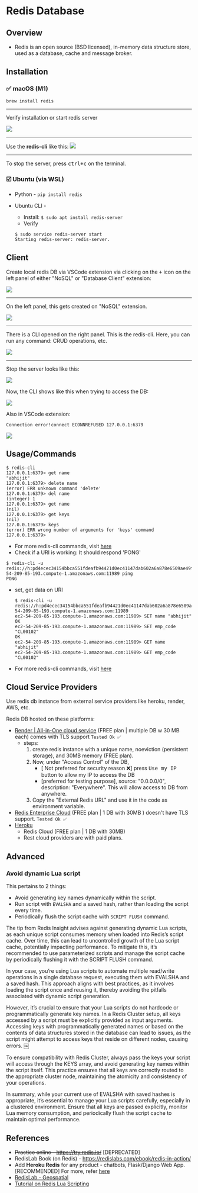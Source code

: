 # Redis Database

## Overview

- Redis is an open source (BSD licensed), in-memory data structure store, used as a database, cache and message broker.

## Installation

### ✅ macOS (M1)

```console
brew install redis
```

---

Verify installation or start redis server

![](../img/redis-mac-server-start.png)

---

Use the **redis-cli** like this:
![](../img/redis_cli.png)

---

To stop the server, press <kbd>ctrl+c</kbd> on the terminal.

### ☑️ Ubuntu (via WSL)

- Python - `pip install redis`
- Ubuntu CLI -

  - Install: `$ sudo apt install redis-server`
  - Verify

  ```console
  $ sudo service redis-server start
  Starting redis-server: redis-server.
  ```

## Client

Create local redis DB via VSCode extension via clicking on the <kbd>+</kbd> icon on the left panel of either "NoSQL" or "Database Client" extension:

![](../img/redis-vscode-ext-create-db-left-panel.png)

---

On the left panel, this gets created on "NoSQL" extension.

![](../img/redis-vscode-ext-left-panel.png)

---

There is a CLI opened on the right panel. This is the redis-cli. Here, you can run any command: CRUD operations, etc.

![](../img/redis-vscode-cli.png)

---

Stop the server looks like this:

![](../img/redis-cli-stop-server.png)

Now, the CLI shows like this when trying to access the DB:

![](../img/redis-cli-db-not-found.png)

Also in VSCode extension:

`Connection error!connect ECONNREFUSED 127.0.0.1:6379`

![](../img/redis-vscode-ext-db-not-found.png)

## Usage/Commands

```console
$ redis-cli
127.0.0.1:6379> get name
"abhijit"
127.0.0.1:6379> delete name
(error) ERR unknown command 'delete'
127.0.0.1:6379> del name
(integer) 1
127.0.0.1:6379> get name
(nil)
127.0.0.1:6379> get keys
(nil)
127.0.0.1:6379> keys
(error) ERR wrong number of arguments for 'keys' command
127.0.0.1:6379>
```

- For more redis-cli commands, visit [here](https://redis.io/docs/ui/cli/)
- Check if a URI is working: It should respond 'PONG'

```console
$ redis-cli -u redis://h:pd4ecec34154bbca551fdeafb94421d0ec41147dab602a6a878e6509ae49f638a@ec2-54-209-85-193.compute-1.amazonaws.com:11989 ping
PONG
```

- set, get data on URI

  ```console
  $ redis-cli -u redis://h:pd4ecec34154bbca551fdeafb94421d0ec41147dab602a6a878e6509ae49f638a@ec2-54-209-85-193.compute-1.amazonaws.com:11989
  ec2-54-209-85-193.compute-1.amazonaws.com:11989> SET name "abhijit"
  OK
  ec2-54-209-85-193.compute-1.amazonaws.com:11989> SET emp_code "CL00102"
  OK
  ec2-54-209-85-193.compute-1.amazonaws.com:11989> GET name
  "abhijit"
  ec2-54-209-85-193.compute-1.amazonaws.com:11989> GET emp_code
  "CL00102"
  ```

- For more redis-cli commands, visit [here](https://redis.io/topics/rediscli)

## Cloud Service Providers

Use redis db instance from external service providers like heroku, render, AWS, etc.

Redis DB hosted on these platforms:

- [Render | All-in-One cloud service](https://dashboard.render.com/) (FREE plan | multiple DB w 30 MB each) comes with TLS support `Tested Ok ✅`
  - steps:
    1. create redis instance with a unique name, noeviction (persistent storage), and 30MB memory (FREE plan).
    2. Now, under "Access Control" of the DB,
       - [ Not preferred for security reason ❌] press <kbd>Use my IP</kbd> button to allow my IP to access the DB
       - [preferred for testing purpose], source: "0.0.0.0/0", description: "Everywhere". This will allow access to DB from anywhere.
    3. Copy the "External Redis URL" and use it in the code as environment variable.
- [Redis Enterprise Cloud](https://app.redislabs.com/) (FREE plan | 1 DB with 30MB ) doesn't have TLS support. `Tested Ok ✅`
- [Heroku](https://dashboard.heroku.com/)
  - Redis Cloud (FREE plan | 1 DB with 30MB)
  - Rest cloud providers are with paid plans.

## Advanced

### Avoid dynamic Lua script

This pertains to 2 things:

- Avoid generating key names dynamically within the script.
- Run script with `EVALSHA` and a saved hash, rather than loading the script every time.
- Periodically flush the script cache with `SCRIPT FLUSH` command.

The tip from Redis Insight advises against generating dynamic Lua scripts, as each unique script consumes memory when loaded into Redis’s script cache. Over time, this can lead to uncontrolled growth of the Lua script cache, potentially impacting performance. To mitigate this, it’s recommended to use parameterized scripts and manage the script cache by periodically flushing it with the SCRIPT FLUSH command.

In your case, you’re using Lua scripts to automate multiple read/write operations in a single database request, executing them with EVALSHA and a saved hash. This approach aligns with best practices, as it involves loading the script once and reusing it, thereby avoiding the pitfalls associated with dynamic script generation.

However, it’s crucial to ensure that your Lua scripts do not hardcode or programmatically generate key names. In a Redis Cluster setup, all keys accessed by a script must be explicitly provided as input arguments. Accessing keys with programmatically generated names or based on the contents of data structures stored in the database can lead to issues, as the script might attempt to access keys that reside on different nodes, causing errors. ￼

To ensure compatibility with Redis Cluster, always pass the keys your script will access through the KEYS array, and avoid generating key names within the script itself. This practice ensures that all keys are correctly routed to the appropriate cluster node, maintaining the atomicity and consistency of your operations.

In summary, while your current use of EVALSHA with saved hashes is appropriate, it’s essential to manage your Lua scripts carefully, especially in a clustered environment. Ensure that all keys are passed explicitly, monitor Lua memory consumption, and periodically flush the script cache to maintain optimal performance.

## References

- ~~Practice online - <https://try.redis.io/>~~ [DEPRECATED]
- RedisLab Book (on Redis) - <https://redislabs.com/ebook/redis-in-action/>
- Add **Heroku Redis** for any product - chatbots, Flask/Django Web App. [RECOMMENDED] For more, refer [here](https://github.com/abhi3700/Telegram_Bot_tutorials/tree/master/server)
- [RedisLab - Geospatial](https://github.com/Altoros/redis-labs-use-cases/tree/master/geospatial)
- [Tutorial on Redis Lua Scripting](https://www.squash.io/tutorial-on-redis-lua-scripting/)
